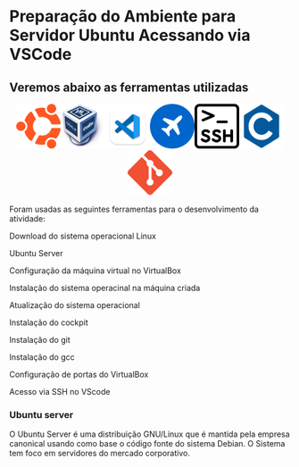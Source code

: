 # Preparação do Ambiente para Servidor Ubuntu Acessando via VSCode

## Veremos abaixo as ferramentas utilizadas
<p align="center"> 
<img src=logoubuntu.png width=80 height=80><img src=logovirtualbox.png width=80 height=80><img src=logovscode.png width=80 height=80><img src=cockpitlogo.png width=80 height=80><img src=logossh.png width=80 height=80><img src=logoc.png width=80 height=80><img src=logogit.png width=80 height=80>
</p>

Foram usadas as seguintes ferramentas para o desenvolvimento da atividade:
    
<p> Download do sistema operacional Linux</p>
<p> Ubuntu Server </p>
<p> Configuração da máquina virtual no VirtualBox </p>
<p> Instalação do sistema operacinal na máquina criada </p>
<p> Atualização do sistema operacional </p>
<p> Instalação do cockpit </p>
<p> Instalação do git </p>
<p> Instalação do gcc </p>
<p> Configuração de portas do VirtualBox </p>
<p> Acesso via SSH no VScode </p>

### Ubuntu server
<p align="center"> 
<p>O Ubuntu Server é uma distribuição GNU/Linux que é mantida pela empresa canonical usando como base o código fonte do sistema Debian. O Sistema tem foco em servidores do mercado corporativo.</p>